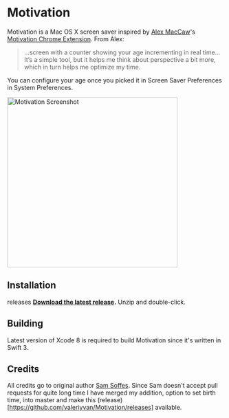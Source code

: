 # Motivation

Motivation is a Mac OS X screen saver inspired by [Alex MacCaw](https://twitter.com/maccaw)'s [Motivation Chrome Extension](http://blog.alexmaccaw.com/life-hacks). From Alex:

> …screen with a counter showing your age incrementing in real time… It’s a simple tool, but it helps me think about perspective a bit more, which in turn helps me optimize my time.

You can configure your age once you picked it in Screen Saver Preferences in System Preferences.

<img src="https://s3.amazonaws.com/f.cl.ly/items/411Y341u3d3X1V2C0p45/Screen%20Recording%202015-08-07%20at%2008.15%20AM.gif" width="396" alt="Motivation Screenshot">


## Installation
releases
**[Download the latest release](https://github.com/valeriyvan/Motivation/releases).** Unzip and double-click.


## Building

Latest version of Xcode 8 is required to build Motivation since it's written in Swift 3.

## Credits

All credits go to original author [Sam Soffes](https://github.com/soffes/Motivation). Since Sam doesn't accept pull requests for quite long time I have merged my addition, option to set birth time, into master and make this (release)[https://github.com/valeriyvan/Motivation/releases] available.

